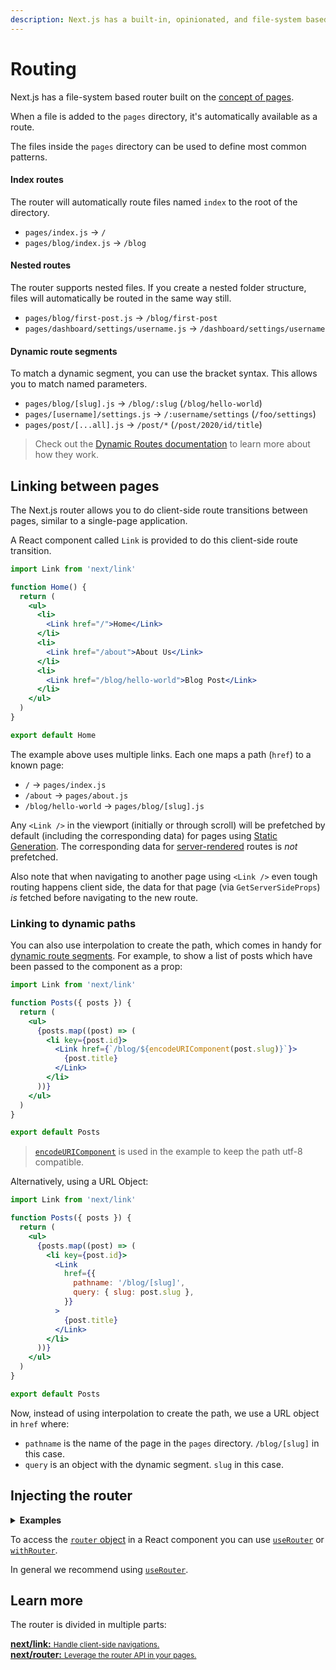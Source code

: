 ```yaml
---
description: Next.js has a built-in, opinionated, and file-system based Router. You can learn how it works here.
---
```


# Routing

Next.js has a file-system based router built on the [concept of pages](/docs/basic-features/pages.md).

When a file is added to the `pages` directory, it's automatically available as a route.

The files inside the `pages` directory can be used to define most common patterns.

#### Index routes

The router will automatically route files named `index` to the root of the directory.

- `pages/index.js` → `/`
- `pages/blog/index.js` → `/blog`

#### Nested routes

The router supports nested files. If you create a nested folder structure, files will automatically be routed in the same way still.

- `pages/blog/first-post.js` → `/blog/first-post`
- `pages/dashboard/settings/username.js` → `/dashboard/settings/username`

#### Dynamic route segments

To match a dynamic segment, you can use the bracket syntax. This allows you to match named parameters.

- `pages/blog/[slug].js` → `/blog/:slug` (`/blog/hello-world`)
- `pages/[username]/settings.js` → `/:username/settings` (`/foo/settings`)
- `pages/post/[...all].js` → `/post/*` (`/post/2020/id/title`)

> Check out the [Dynamic Routes documentation](/docs/routing/dynamic-routes.md) to learn more about how they work.

## Linking between pages

The Next.js router allows you to do client-side route transitions between pages, similar to a single-page application.

A React component called `Link` is provided to do this client-side route transition.

```jsx
import Link from 'next/link'

function Home() {
  return (
    <ul>
      <li>
        <Link href="/">Home</Link>
      </li>
      <li>
        <Link href="/about">About Us</Link>
      </li>
      <li>
        <Link href="/blog/hello-world">Blog Post</Link>
      </li>
    </ul>
  )
}

export default Home
```

The example above uses multiple links. Each one maps a path (`href`) to a known page:

- `/` → `pages/index.js`
- `/about` → `pages/about.js`
- `/blog/hello-world` → `pages/blog/[slug].js`

Any `<Link />` in the viewport (initially or through scroll) will be prefetched by default (including the corresponding data) for pages using [Static Generation](/docs/basic-features/data-fetching/get-static-props.md). The corresponding data for [server-rendered](/docs/basic-features/data-fetching/get-server-side-props.md) routes is _not_ prefetched.

Also note that when navigating to another page using `<Link />` even tough routing happens client side, the data for that page (via `GetServerSideProps`) _is_ fetched before navigating to the new route.

### Linking to dynamic paths

You can also use interpolation to create the path, which comes in handy for [dynamic route segments](#dynamic-route-segments). For example, to show a list of posts which have been passed to the component as a prop:

```jsx
import Link from 'next/link'

function Posts({ posts }) {
  return (
    <ul>
      {posts.map((post) => (
        <li key={post.id}>
          <Link href={`/blog/${encodeURIComponent(post.slug)}`}>
            {post.title}
          </Link>
        </li>
      ))}
    </ul>
  )
}

export default Posts
```

> [`encodeURIComponent`](https://developer.mozilla.org/en-US/docs/Web/JavaScript/Reference/Global_Objects/encodeURIComponent) is used in the example to keep the path utf-8 compatible.

Alternatively, using a URL Object:

```jsx
import Link from 'next/link'

function Posts({ posts }) {
  return (
    <ul>
      {posts.map((post) => (
        <li key={post.id}>
          <Link
            href={{
              pathname: '/blog/[slug]',
              query: { slug: post.slug },
            }}
          >
            {post.title}
          </Link>
        </li>
      ))}
    </ul>
  )
}

export default Posts
```

Now, instead of using interpolation to create the path, we use a URL object in `href` where:

- `pathname` is the name of the page in the `pages` directory. `/blog/[slug]` in this case.
- `query` is an object with the dynamic segment. `slug` in this case.

## Injecting the router

<details>
  <summary><b>Examples</b></summary>
  <ul>
    <li><a href="https://github.com/vercel/next.js/tree/canary/examples/dynamic-routing">Dynamic Routing</a></li>
  </ul>
</details>

To access the [`router` object](/docs/api-reference/next/router.md#router-object) in a React component you can use [`useRouter`](/docs/api-reference/next/router.md#useRouter) or [`withRouter`](/docs/api-reference/next/router.md#withRouter).

In general we recommend using [`useRouter`](/docs/api-reference/next/router.md#useRouter).

## Learn more

The router is divided in multiple parts:

<div class="card">
  <a href="/docs/api-reference/next/link.md">
    <b>next/link:</b>
    <small>Handle client-side navigations.</small>
  </a>
</div>

<div class="card">
  <a href="/docs/api-reference/next/router.md">
    <b>next/router:</b>
    <small>Leverage the router API in your pages.</small>
  </a>
</div>
